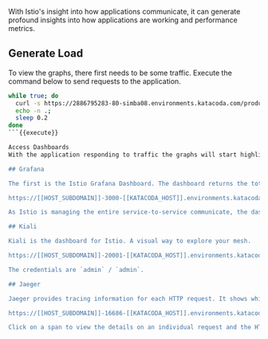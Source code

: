 With Istio's insight into how applications communicate, it can generate profound insights into how applications are working and performance metrics.

## Generate Load

To view the graphs, there first needs to be some traffic. Execute the command below to send requests to the application.

```bash
while true; do
  curl -s https://2886795283-80-simba08.environments.katacoda.com/productpage > /dev/null
  echo -n .;
  sleep 0.2
done
```{{execute}}

Access Dashboards
With the application responding to traffic the graphs will start highlighting what's happening under the covers.

## Grafana

The first is the Istio Grafana Dashboard. The dashboard returns the total number of requests currently being processed, along with the number of errors and the response time of each call.

https://[[HOST_SUBDOMAIN]]-3000-[[KATACODA_HOST]].environments.katacoda.com

As Istio is managing the entire service-to-service communicate, the dashboard will highlight the aggregated totals and the breakdown on an individual service level.

## Kiali

Kiali is the dashboard for Istio. A visual way to explore your mesh.

https://[[HOST_SUBDOMAIN]]-20001-[[KATACODA_HOST]].environments.katacoda.com

The credentials are `admin` / `admin`.

## Jaeger

Jaeger provides tracing information for each HTTP request. It shows which calls are made and where the time was spent within each request.

https://[[HOST_SUBDOMAIN]]-16686-[[KATACODA_HOST]].environments.katacoda.com

Click on a span to view the details on an individual request and the HTTP calls made. This is an excellent way to identify issues and potential performance bottlenecks.

